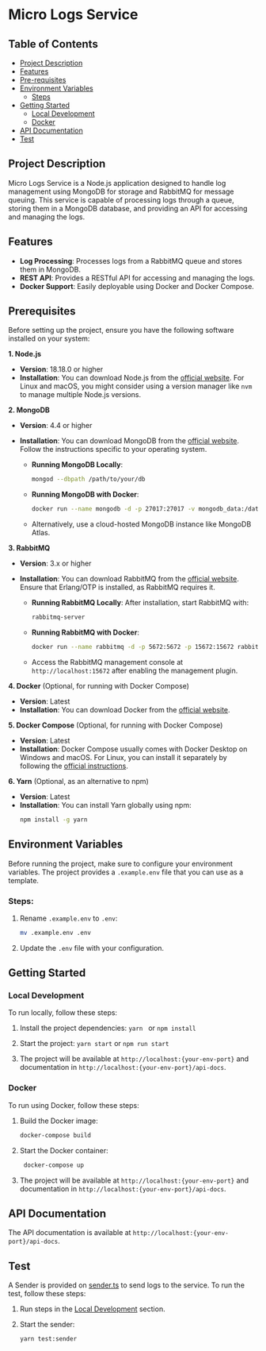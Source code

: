 # Micro Logs Service

## Table of Contents

- [Project Description](#project-description)
- [Features](#features)
- [Pre-requisites](#prerequisites)
- [Environment Variables](#environment-variables)
   - [Steps](#steps)
- [Getting Started](#getting-started)
   - [Local Development](#local-development)
   - [Docker](#docker)
- [API Documentation](#api-documentation)
- [Test](#test)


## Project Description

Micro Logs Service is a Node.js application designed to handle log management using MongoDB for storage and RabbitMQ for message queuing. This service is capable of processing logs through a queue, storing them in a MongoDB database, and providing an API for accessing and managing the logs.

## Features

- **Log Processing**: Processes logs from a RabbitMQ queue and stores them in MongoDB.
- **REST API**: Provides a RESTful API for accessing and managing the logs.
- **Docker Support**: Easily deployable using Docker and Docker Compose.

## Prerequisites

Before setting up the project, ensure you have the following software installed on your system:

**1. Node.js**
- **Version**: 18.18.0 or higher
- **Installation**: You can download Node.js from the [official website](https://nodejs.org/). For Linux and macOS, you might consider using a version manager like `nvm` to manage multiple Node.js versions.

**2. MongoDB**
- **Version**: 4.4 or higher
- **Installation**: You can download MongoDB from the [official website](https://www.mongodb.com/try/download/community). Follow the instructions specific to your operating system.

  - **Running MongoDB Locally**: 
    ```bash
    mongod --dbpath /path/to/your/db
    ```

  - **Running MongoDB with Docker**:
    ```bash
    docker run --name mongodb -d -p 27017:27017 -v mongodb_data:/data/db mongo:4.4
    ```

  - Alternatively, use a cloud-hosted MongoDB instance like MongoDB Atlas.

**3. RabbitMQ**
- **Version**: 3.x or higher
- **Installation**: You can download RabbitMQ from the [official website](https://www.rabbitmq.com/download.html). Ensure that Erlang/OTP is installed, as RabbitMQ requires it.

  - **Running RabbitMQ Locally**:
    After installation, start RabbitMQ with:
    ```bash
    rabbitmq-server
    ```

  - **Running RabbitMQ with Docker**:
    ```bash
    docker run --name rabbitmq -d -p 5672:5672 -p 15672:15672 rabbitmq:3-management
    ```

  - Access the RabbitMQ management console at `http://localhost:15672` after enabling the management plugin.

**4. Docker** (Optional, for running with Docker Compose)
- **Version**: Latest
- **Installation**: You can download Docker from the [official website](https://www.docker.com/get-started).

**5. Docker Compose** (Optional, for running with Docker Compose)
- **Version**: Latest
- **Installation**: Docker Compose usually comes with Docker Desktop on Windows and macOS. For Linux, you can install it separately by following the [official instructions](https://docs.docker.com/compose/install/).

**6. Yarn** (Optional, as an alternative to npm)
- **Version**: Latest
- **Installation**: You can install Yarn globally using npm:
  ```bash
  npm install -g yarn
    ```

## Environment Variables

Before running the project, make sure to configure your environment variables. The project provides a `.example.env` file that you can use as a template.

### Steps:

1. Rename `.example.env` to `.env`:
   ```bash
   mv .example.env .env
    ```

2. Update the `.env` file with your configuration.

## Getting Started

### Local Development
To run locally, follow these steps:

1. Install the project dependencies:
   ```yarn ``` or ```npm install```

2. Start the project:
   ```yarn start``` or ```npm run start```

3. The project will be available at `http://localhost:{your-env-port}` and documentation in `http://localhost:{your-env-port}/api-docs`.

### Docker
To run using Docker, follow these steps:

1. Build the Docker image:
   ```bash
   docker-compose build
   ```
2. Start the Docker container:
   ```bash
    docker-compose up
    ```
3. The project will be available at `http://localhost:{your-env-port}` and documentation in `http://localhost:{your-env-port}/api-docs`.

## API Documentation
The API documentation is available at `http://localhost:{your-env-port}/api-docs`.


## Test

A Sender is provided on [sender.ts](./test/sender/sender.ts) to send logs to the service. To run the test, follow these steps:

1. Run steps in the [Local Development](#local-development) section.

2. Start the sender:
   ```bash
   yarn test:sender
   ```